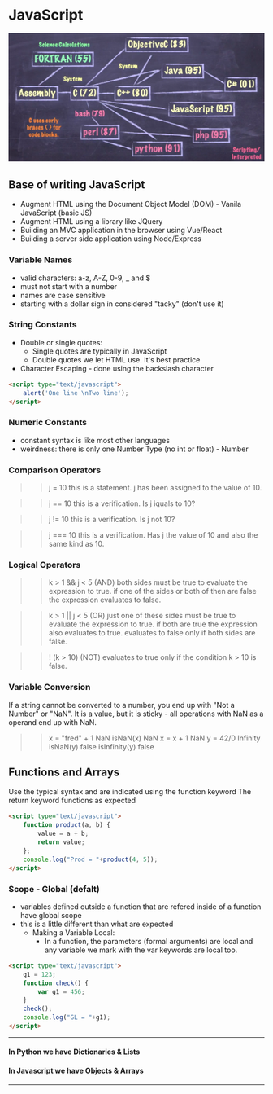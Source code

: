 # JavaScript

![history-programming-languages](./assets/hist-prog-lang.png)

## Base of writing JavaScript
 - Augment HTML using the Document Object Model (DOM) - Vanila JavaScript (basic JS)
 - Augment HTML using a library like JQuery
 - Building an MVC application in the browser using Vue/React
 - Building a server side application using Node/Express

### Variable Names
- valid characters: a-z, A-Z, 0-9, _ and $
- must not start with a number
- names are case sensitive
- starting with a dollar sign in considered "tacky" (don't use it)

### String Constants
- Double or single quotes:
    - Single quotes are typically in JavaScript
    - Double quotes we let HTML use. It's best practice
- Character Escaping - done using the backslash character

```HTML
<script type="text/javascript">
    alert('One line \nTwo line');
</script>
```

### Numeric Constants
- constant syntax is like most other languages
- weirdness: there is only one Number Type (no int or float) - Number

### Comparison Operators

>> j = 10
this is a statement. 
j has been assigned to the value of 10.

>> j == 10
this is a verification.
Is j iquals to 10?

>> j != 10
this is a verification.
Is j not 10?

>> j === 10
this is a verification.
Has j the value of 10 and also the same kind as 10.

### Logical Operators

>> k > 1 && j < 5 (AND)
both sides must be true to evaluate the expression to true.
if one of the sides or both of then are false the expression evaluates to false.

>> k > 1 || j < 5 (OR)
just one of these sides must be true to evaluate the expression to true.
if both are true the expression also evaluates to true.
evaluates to false only if both sides are false.

>> ! (k > 10) (NOT)
evaluates to true only if the condition k > 10 is false.

### Variable Conversion

If a string cannot be converted to a number, you end up with "Not a Number" or "NaN". It is a value, but it is sticky - all operations with NaN as a operand end up with NaN.

>> x = "fred" + 1
NaN
>> isNaN(x)
NaN
>> x = x + 1
NaN
>> y = 42/0
Infinity
>> isNaN(y)
false
>> isInfinity(y)
false

## Functions and Arrays

Use the typical syntax and are indicated using the function keyword
The return keyword functions as expected

```HTML
<script type="text/javascript">
    function product(a, b) {
        value = a + b;
        return value;
    };
    console.log("Prod = "+product(4, 5));
</script>
```

### Scope - Global (defalt)
- variables defined outside a function that are refered inside of a function have global scope
- this is a little different than what are expected
    - Making a Variable Local:
      - In a function, the parameters (formal arguments) are local and any variable we mark with the var keywords are local too.
  
```HTML
<script type="text/javascript">
    g1 = 123;
    function check() {
        var g1 = 456;
    }
    check();
    console.log("GL = "+g1);
</script>
```  
---
#### In Python we have Dictionaries & Lists
#### In Javascript we have Objects & Arrays
---






















